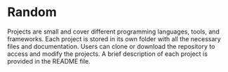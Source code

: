 # Random
 Projects are small and cover different programming languages, tools, and frameworks. Each project is stored in its own folder with all the necessary files and documentation. Users can clone or download the repository to access and modify the projects. A brief description of each project is provided in the README file.
